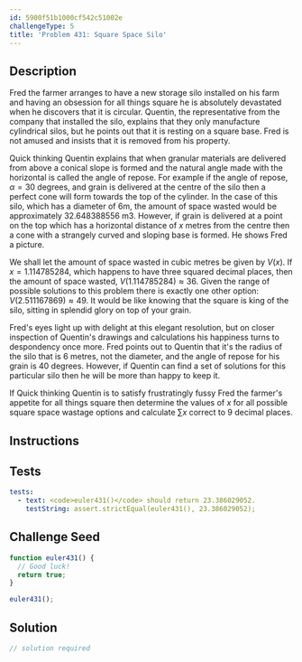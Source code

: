 ```yaml
---
id: 5900f51b1000cf542c51002e
challengeType: 5
title: 'Problem 431: Square Space Silo'
---
```


## Description
<section id='description'>
Fred the farmer arranges to have a new storage silo installed on his farm and having an obsession for all things square he is absolutely devastated when he discovers that it is circular. Quentin, the representative from the company that installed the silo, explains that they only manufacture cylindrical silos, but he points out that it is resting on a square base. Fred is not amused and insists that it is removed from his property.

Quick thinking Quentin explains that when granular materials are delivered from above a conical slope is formed and the natural angle made with the horizontal is called the angle of repose. For example if the angle of repose, $\alpha = 30$ degrees, and grain is delivered at the centre of the silo then a perfect cone will form towards the top of the cylinder. In the case of this silo, which has a diameter of 6m, the amount of space wasted would be approximately 32.648388556 m3. However, if grain is delivered at a point on the top which has a horizontal distance of $x$ metres from the centre then a cone with a strangely curved and sloping base is formed. He shows Fred a picture.




We shall let the amount of space wasted in cubic metres be given by $V(x)$. If $x = 1.114785284$, which happens to have three squared decimal places, then the amount of space wasted, $V(1.114785284) \approx 36$. Given the range of possible solutions to this problem there is exactly one other option: $V(2.511167869) \approx 49$. It would be like knowing that the square is king of the silo, sitting in splendid glory on top of your grain.

Fred's eyes light up with delight at this elegant resolution, but on closer inspection of Quentin's drawings and calculations his happiness turns to despondency once more. Fred points out to Quentin that it's the radius of the silo that is 6 metres, not the diameter, and the angle of repose for his grain is 40 degrees. However, if Quentin can find a set of solutions for this particular silo then he will be more than happy to keep it.

If Quick thinking Quentin is to satisfy frustratingly fussy Fred the farmer's appetite for all things square then determine the values of $x$ for all possible square space wastage options and calculate $\sum x$ correct to 9 decimal places.
</section>

## Instructions
<section id='instructions'>

</section>

## Tests
<section id='tests'>

```yml
tests:
  - text: <code>euler431()</code> should return 23.386029052.
    testString: assert.strictEqual(euler431(), 23.386029052);

```

</section>

## Challenge Seed
<section id='challengeSeed'>

<div id='js-seed'>

```js
function euler431() {
  // Good luck!
  return true;
}

euler431();
```

</div>



</section>

## Solution
<section id='solution'>

```js
// solution required
```

</section>
